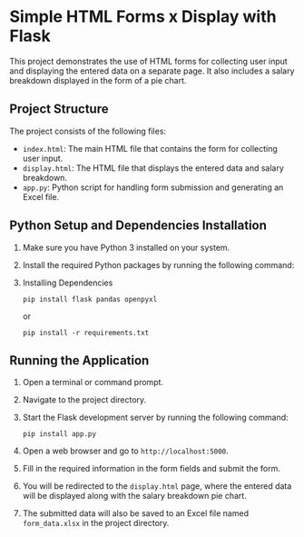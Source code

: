 # Simple HTML Forms x Display with Flask

This project demonstrates the use of HTML forms for collecting user input and displaying the entered data on a separate page. It also includes a salary breakdown displayed in the form of a pie chart.

## Project Structure

The project consists of the following files:

- `index.html`: The main HTML file that contains the form for collecting user input.
- `display.html`: The HTML file that displays the entered data and salary breakdown.
- `app.py`: Python script for handling form submission and generating an Excel file.

## Python Setup and Dependencies Installation

1. Make sure you have Python 3 installed on your system.
2. Install the required Python packages by running the following command:
3. Installing Dependencies
 
    ```pip install flask pandas openpyxl ```

    or 
    
    ```pip install -r requirements.txt ```

## Running the Application

1. Open a terminal or command prompt.
2. Navigate to the project directory.
3. Start the Flask development server by running the following command:
    
    ```pip install app.py ```
4. Open a web browser and go to `http://localhost:5000`.
5. Fill in the required information in the form fields and submit the form.
6. You will be redirected to the `display.html` page, where the entered data will be displayed along with the salary breakdown pie chart.
7. The submitted data will also be saved to an Excel file named `form_data.xlsx` in the project directory.